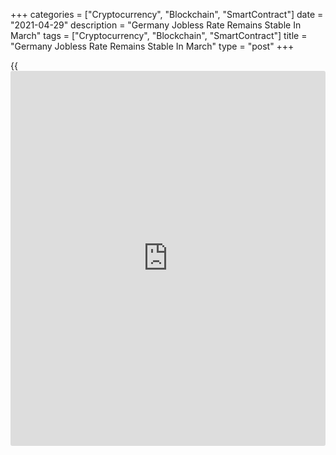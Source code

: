 +++
categories = ["Cryptocurrency", "Blockchain", "SmartContract"]
date = "2021-04-29"
description = "Germany Jobless Rate Remains Stable In March"
tags = ["Cryptocurrency", "Blockchain", "SmartContract"]
title = "Germany Jobless Rate Remains Stable In March"
type = "post"
+++

{{<iframe id="large-banner" src="https://www.bounty.group/#slide=21.0" width="100%" height="600" scrolling="no" style="border: 0px solid rgb(216, 221, 230); border-radius: 3px;">}}

Germany's unemployment rate remained unchanged in March, Destatis
reported Thursday.

The jobless rate held steady at seasonally adjusted 4.5 percent in
March. On an unadjusted basis, the unemployment rate was 4.6 percent,
unchanged from the previous month.

About 2.04 million people were unemployed in March, up 5,000 people, or
0.2 percent, compared with February. Compared with March 2020, the
number of unemployed increased by 374,000 or 22.4 percent.

At the same time, employment decreased 1.4 percent, or 628,000 annually
in March. The year-on-year change rate was -1.7 percent in February.

The Federal Labor Agency is scheduled to issue unemployment data for
April today. The number of unemployed people is forecast to fall by
10,000 after decreasing 8,000 in March.

For comments and feedback [contact](https://www.playgroundfx.com/contact/): editorial@rtt[news](https://www.letsplayfx.com/blog/forex-news-website/).com

[Economic News][1]

 **What parts of the world are seeing the best (and worst) economic
performances lately? Click[here][2] to check out our [Econ Scorecard][2]
and find out! See up-to-the-moment [ranking](https://www.playgroundfx.com/blog/crypto-exchange-ranking/)s for the best and worst
performers in [GDP][3], [unemployment rate][4], [inflation][5] and much
more.**

   1. www.rtt[news](https://www.letsplayfx.com/blog/forex-news-website/).com/Content/EconomicNews.aspx
   2. www.rtt[news](https://www.letsplayfx.com/blog/forex-news-website/).com/economic-scorecard/world-rank/unemployment-rate/highest-performance.aspx
   3. www.rtt[news](https://www.letsplayfx.com/blog/forex-news-website/).com/economic-scorecard/world-rank/GDP/highest-performance.aspx
   4. www.rtt[news](https://www.letsplayfx.com/blog/forex-news-website/).com/economic-scorecard/world-rank/unemployment-rate/lowest-performance.aspx
   5. www.rtt[news](https://www.letsplayfx.com/blog/forex-news-website/).com/economic-scorecard/world-rank/CPI/highest-performance.aspx